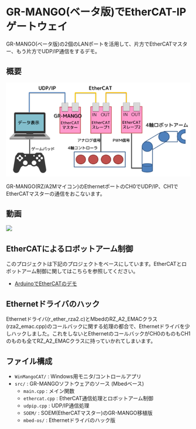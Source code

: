 # GR-MANGO(ベータ版)でEtherCAT-IPゲートウェイ

GR-MANGO(ベータ版)の2個のLANポートを活用して、片方でEtherCATマスター、もう片方でUDP/IP通信をするデモ。

## 概要
![全体図](overview.png)

GR-MANGO(RZ/A2Mマイコン)のEthernetポートのCH0でUDP/IP、CH1でEtherCATマスターの通信をおこないます。

## 動画
[![](https://img.youtube.com/vi/0t5lHCy8NLg/0.jpg)](https://www.youtube.com/watch?v=0t5lHCy8NLg)

## EtherCATによるロボットアーム制御
このプロジェクトは下記のプロジェクトをベースにしています。EtherCATとロボットアーム制御に関してはこちらを参照してください。

- [ArduinoでEtherCATのデモ](https://github.com/lipoyang/Arduino_de_EtherCAT)

## Ethernetドライバのハック

Ethernetドライバ(r_ether_rza2.c)とMbedのRZ_A2_EMACクラス(rza2_emac.cpp)のコールバックに関する処理の都合で、Ethernetドライバを少しハックしました。これをしないとEthernetのコールバックがCH0のものもCH1のものも全てRZ_A2_EMACクラスに持っていかれてしまいます。

## ファイル構成
- `WinMangoCAT/` : Windows用モニタ/コントロールアプリ
- `src/` : GR-MANGOソフトウェアのソース (Mbedベース)
	- `main.cpp` : メイン関数
	- `ethercat.cpp` : EtherCAT通信処理とロボットアーム制御
	- `udpip.cpp` : UDP/IP通信処理
	- `SOEM/` : SOEM(EtherCATマスター)のGR-MANGO移植版
	- `mbed-os/` : Ethernetドライバのハック版
